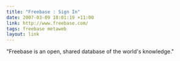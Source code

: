 ```yaml
---
title: "Freebase : Sign In"
date: 2007-03-09 18:01:19 +11:00
link: http://www.freebase.com/
tags: freebase metaweb
layout: link
---
```

"Freebase is an open, shared database of the world's knowledge."
